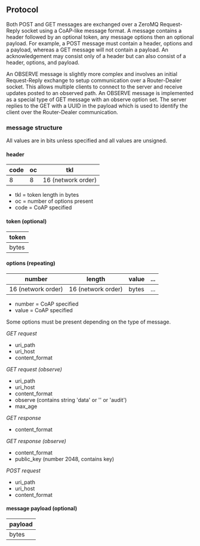 ## Protocol

Both POST and GET messages are exchanged over a ZeroMQ Request-Reply socket using a CoAP-like message format. A message contains a header followed by an optional token, any message options then an optional payload. For example, a POST message must contain a header, options and a payload, whereas a GET message will not contain a payload. An acknowledgement may consist only of a header but can also consist of a header, options, and payload.

An OBSERVE message is slightly more complex and involves an initial Request-Reply exchange to setup communication over a Router-Dealer socket. This allows multiple clients to connect to the server and receive updates posted to an observed path. An OBSERVE message is implemented as a special type of GET message with an observe option set. The server replies to the GET with a UUID in the payload which is used to identify the client over the Router-Dealer communication.

### message structure

All values are in bits unless specified and all values are unsigned.

#### header

| code | oc | tkl                |
|------|----|--------------------|
|   8  |  8 | 16 (network order) |

* tkl = token length in bytes
* oc = number of options present
* code = CoAP specified

#### token (optional)

| token |
|-------|
| bytes |

#### options (repeating)

| number             | length             | value | ... |
|--------------------|--------------------|-------|-----|
| 16 (network order) | 16 (network order) | bytes | ... |

* number = CoAP specified
* value = CoAP specified

Some options must be present depending on the type of message.

*GET request*

* uri_path
* uri_host
* content_format

*GET request (observe)*

* uri_path
* uri_host
* content_format
* observe (contains string 'data' or '' or 'audit')
* max_age

*GET response*

* content_format

*GET response (observe)*

* content_format 
* public_key (number 2048, contains key)

*POST request*

* uri_path
* uri_host
* content_format


#### message payload (optional)

| payload |
|---------|
|  bytes  |
